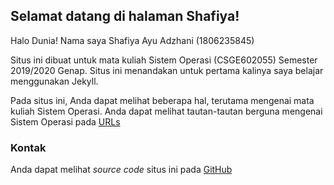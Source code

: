## Selamat datang di halaman Shafiya!

Halo Dunia! Nama saya Shafiya Ayu Adzhani (1806235845)

Situs ini dibuat untuk mata kuliah Sistem Operasi (CSGE602055) Semester 2019/2020 Genap. Situs ini menandakan untuk pertama kalinya saya belajar menggunakan Jekyll.

Pada situs ini, Anda dapat melihat beberapa hal, terutama mengenai mata kuliah Sistem Operasi. Anda dapat melihat tautan-tautan berguna mengenai Sistem Operasi pada [URLs](https://adzshaf.github.io/os201/URLs/)

### Kontak

Anda dapat melihat _source code_ situs ini pada [GitHub](https://github.com/adzshaf/os201) 
